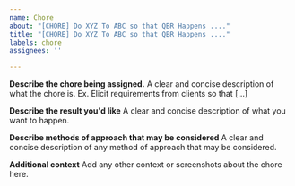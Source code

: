 ```yaml
---
name: Chore
about: "[CHORE] Do XYZ To ABC so that QBR Happens ...."
title: "[CHORE] Do XYZ To ABC so that QBR Happens ...."
labels: chore
assignees: ''

---
```


**Describe the chore being assigned.**
A clear and concise description of what the chore is. Ex. Elicit requirements from clients so that [...]

**Describe the result you'd like**
A clear and concise description of what you want to happen.

**Describe methods of approach that may be considered**
A clear and concise description of any method of approach that may be considered.

**Additional context**
Add any other context or screenshots about the chore here.
